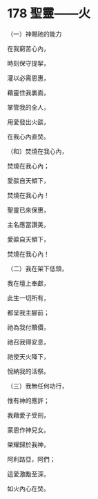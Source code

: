 # 178 聖靈——火

（一）神賜祂的能力

在我窮苦心內，

時刻保守提挈，

灌以必需恩惠，

藉靈住我裏面，

掌管我的全人，

用愛發出火燄，

在我心內直焚。

（和）焚燒在我心內，

焚燒在我心內；

愛燄自天傾下，

焚燒在我心內！

聖靈已來保惠，

主名應當讚美，

愛燄自天傾下，

焚燒在我心內！

（二）我在架下低頭，

我在壇上奉獻，

此生一切所有，

都呈我主腳前；

祂為我付贖價，

祂召我得安息，

祂使天火降下，

悅納我的活祭。

（三）我無任何功行，

惟有神的應許；

我藉愛子受刑，

蒙恩作神兒女。

榮耀歸於我神，

阿利路亞，阿們；

這愛激勵至深，

如火內心在焚。

